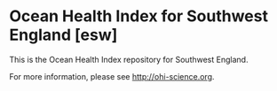 # Ocean Health Index for Southwest England [esw]

This is the Ocean Health Index repository for Southwest England. 

For more information, please see http://ohi-science.org.
